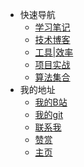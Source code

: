 * 快速导航
  * [学习笔记](guide)
  * [技术博客](tech)
  * [工具|效率](tips)
  * [项目实战](projectPractice)
  * [算法集合](algorithm)
* 我的地址
  * [我的B站](https://space.bilibili.com/330132447?spm_id_from=333.1007.0.0)
  * [我的git](https://github.com/zjxWeb/zjxWeb.github.io)
  * [联系我](onself)
  * [赞赏](pay)
  * [主页](/)
